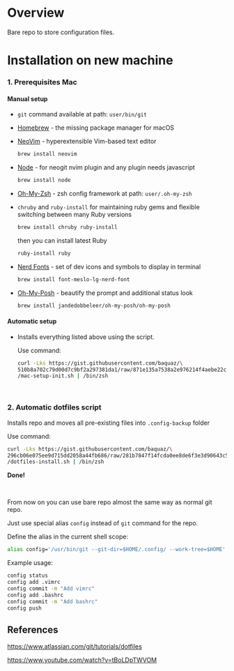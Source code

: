# Overview

Bare repo to store configuration files.

# Installation on new machine

### 1. Prerequisites Mac

#### Manual setup

* `git` command available at path: `user/bin/git`

* [Homebrew](https://brew.sh) - the missing package manager for macOS

* [NeoVim](https://neovim.io) - hyperextensible Vim-based text editor
    ```sh
    brew install neovim
    ```
* [Node](https://nodejs.org/en) - for neogit nvim plugin and any plugin needs javascript
    ```sh
    brew install node
    ```
* [Oh-My-Zsh](https://ohmyz.sh) - zsh config framework at path: `user/.oh-my-zsh`

* `chruby` and `ruby-install` for maintaining ruby gems
  and flexible switching between many Ruby versions
    ```sh
    brew install chruby ruby-install
    ```
    then you can install latest Ruby
    ```sh
    ruby-install ruby
    ```
* [Nerd Fonts](https://www.nerdfonts.com) - set of dev icons and symbols to display in terminal
    ```sh
    brew install font-meslo-lg-nerd-font
    ```

* [Oh-My-Posh](https://ohmyposh.dev) - beautify the prompt and additional status look
  ```sh 
  brew install jandedobbeleer/oh-my-posh/oh-my-posh
  ```
  
#### Automatic setup

  - Installs everything listed above using the script.

    Use command:
    ```bash
    curl -Lks https://gist.githubusercontent.com/baquaz/\
    510b8a702c79d00d7c9bf2a297381da1/raw/871e135a7538a2e976214f4aebe22c89b3d4d5b3\
    /mac-setup-init.sh | /bin/zsh
    ```
    
<br>

### 2. Automatic dotfiles script 

Installs repo and moves all pre-existing files into `.config-backup` folder

Use command: 
```bash
curl -Lks https://gist.githubusercontent.com/baquaz/\
296cb06e075ee9d715dd2058a44fb686/raw/281b7847f14fcda0ee8de6f3e3d90643c5866389\
/dotfiles-install.sh | /bin/zsh
```
**Done!**

<br>

From now on you can use bare repo almost the same way as normal git repo.

Just use special alias `config` instead of `git` command for the repo.

Define the alias in the current shell scope:
```bash
alias config='/usr/bin/git --git-dir=$HOME/.config/ --work-tree=$HOME'
```
Example usage:
```bash
config status
config add .vimrc
config commit -m "Add vimrc"
config add .bashrc
config commit -m "Add bashrc"
config push
```

## References

https://www.atlassian.com/git/tutorials/dotfiles

https://www.youtube.com/watch?v=tBoLDpTWVOM
